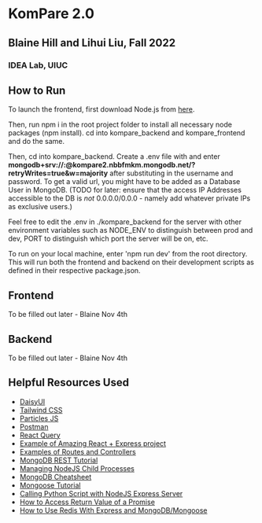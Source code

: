 # KomPare 2.0
## Blaine Hill and Lihui Liu, Fall 2022
### IDEA Lab, UIUC

## How to Run

To launch the frontend, first download Node.js from [here](https://nodejs.org/en/download/).

Then, run npm i in the root project folder to install all necessary node packages (npm install). cd into kompare_backend and kompare_frontend and do the same.

Then, cd into kompare_backend. Create a .env file with and enter **mongodb+srv://<username>:<password>@kompare2.nbbfmkm.mongodb.net/?retryWrites=true&w=majority** after substituting in the username and password. To get a valid url, you might have to be added as a Database User in MongoDB. (TODO for later: ensure that the access IP Addresses accessible to the DB is *not* 0.0.0.0/0.0.0 - namely add whatever private IPs as exclusive users.)

Feel free to edit the .env in ./kompare_backend for the server with other environment variables such as NODE_ENV to distinguish between prod and dev, PORT to distinguish which port the server will be on, etc.

To run on your local machine, enter 'npm run dev' from the root directory. This will run both the frontend and backend on their development scripts as defined in their respective package.json.

## Frontend

To be filled out later - Blaine Nov 4th

## Backend

To be filled out later - Blaine Nov 4th

## Helpful Resources Used
* [DaisyUI](https://daisyui.com/)
* [Tailwind CSS](https://tailwindcss.com/)
* [Particles JS](https://particles.js.org/)
* [Postman](https://www.postman.com/downloads/)
* [React Query](https://tanstack.com/query/v4/?from=reactQueryV3&original=https://react-query-v3.tanstack.com/)
* [Example of Amazing React + Express project](https://github.com/oldboyxx/jira_clone)
* [Examples of Routes and Controllers](https://lo-victoria.com/build-a-rest-api-with-nodejs-routes-and-controllers)
* [MongoDB REST Tutorial](https://www.mongodb.com/languages/express-mongodb-rest-api-tutorial)
* [Managing NodeJS Child Processes](https://alexzywiak.github.io/managing-multiple-child-processes-in-nodejs/index.html)
* [MongoDB Cheatsheet](https://webdevsimplified.com/mongodb-cheat-sheet.html)
* [Mongoose Tutorial](https://www.youtube.com/watch?v=DZBGEVgL2eE&ab_channel=WebDevSimplified)
* [Calling Python Script with NodeJS Express Server](https://stackoverflow.com/questions/44423931/calling-python-script-with-node-js-express-server)
* [How to Access Return Value of a Promise](https://dev.to/ramonak/javascript-how-to-access-the-return-value-of-a-promise-object-1bck)
* [How to Use Redis With Express and MongoDB/Mongoose](https://blog.devsharma.live/how-to-use-redis-with-express)